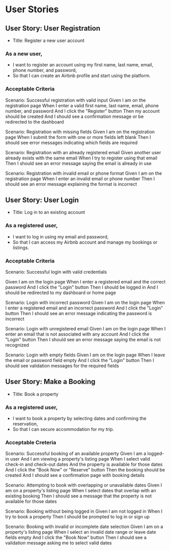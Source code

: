 # User Stories

## User Story: User Registration

- Title: Register a new user account

### As a new user,

- I want to register an account using my first name, last name, email, phone number, and password,
- So that I can create an Airbnb profile and start using the platform.

### Acceptable Criteria

Scenario: Successful registration with valid input
Given I am on the registration page
When I enter a valid first name, last name, email, phone number, and password
And I click the "Register" button
Then my account should be created
And I should see a confirmation message or be redirected to the dashboard

Scenario: Registration with missing fields
Given I am on the registration page
When I submit the form with one or more fields left blank
Then I should see error messages indicating which fields are required

Scenario: Registration with an already registered email
Given another user already exists with the same email
When I try to register using that email
Then I should see an error message saying the email is already in use

Scenario: Registration with invalid email or phone format
Given I am on the registration page
When I enter an invalid email or phone number
Then I should see an error message explaining the format is incorrect

## User Story: User Login

- Title: Log in to an existing account

### As a registered user,

- I want to log in using my email and password,
- So that I can access my Airbnb account and manage my bookings or listings.

### Acceptable Criteria

Scenario: Successful login with valid credentials

Given I am on the login page
When I enter a registered email and the correct password
And I click the "Login" button
Then I should be logged in
And I should be redirected to my dashboard or home page

Scenario: Login with incorrect password
Given I am on the login page
When I enter a registered email and an incorrect password
And I click the "Login" button
Then I should see an error message indicating the password is incorrect

Scenario: Login with unregistered email
Given I am on the login page
When I enter an email that is not associated with any account
And I click the "Login" button
Then I should see an error message saying the email is not recognized

Scenario: Login with empty fields
Given I am on the login page
When I leave the email or password field empty
And I click the "Login" button
Then I should see validation messages for the required fields

## User Story: Make a Booking

- Title: Book a property

### As a registered user,

- I want to book a property by selecting dates and confirming the reservation,
- So that I can secure accommodation for my trip.

### Acceptable Creteria

Scenario: Successful booking of an available property
Given I am a logged-in user
And I am viewing a property's listing page
When I select valid check-in and check-out dates
And the property is available for those dates
And I click the "Book Now" or "Reserve" button
Then the booking should be created
And I should see a confirmation page with booking details

Scenario: Attempting to book with overlapping or unavailable dates
Given I am on a property's listing page
When I select dates that overlap with an existing booking
Then I should see a message that the property is not available for those dates

Scenario: Booking without being logged in
Given I am not logged in
When I try to book a property
Then I should be prompted to log in or sign up

Scenario: Booking with invalid or incomplete date selection
Given I am on a property's listing page
When I select an invalid date range or leave date fields empty
And I click the "Book Now" button
Then I should see a validation message asking me to select valid dates
